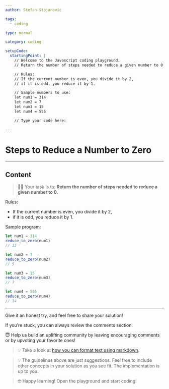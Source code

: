 ```yaml
---
author: Stefan-Stojanovic

tags:
  - coding

type: normal

category: coding

setupCode:
  startingPoint: |
    // Welcome to the Javascript coding playground.
    // Return the number of steps needed to reduce a given number to 0.

    // Rules: 
    // If the current number is even, you divide it by 2,
    // if it is odd, you reduce it by 1.

    // Sample numbers to use:
    let num1 = 314
    let num2 = 7
    let num3 = 15
    let num4 = 555

    // Type your code here:

---
```


# Steps to Reduce a Number to Zero

---

## Content

> 👩‍💻 Your task is to: **Return the number of steps needed to reduce a given number to 0.**

Rules: 
- If the current number is even, you divide it by 2, 
- if it is odd, you reduce it by 1.

Sample program:
```javascript
let num1 = 314
reduce_to_zero(num1)
// 13

let num2 = 7
reduce_to_zero(num2)
// 5

let num3 = 15
reduce_to_zero(num3)
// 7

let num4 = 555
reduce_to_zero(num4)
// 14
```

---

Give it an honest try, and feel free to share your solution!

If you’re stuck, you can always review the comments section.

😇 Help us build an uplifting community by leaving encouraging comments or by upvoting your favorite ones!

> 💡 Take a look at [how you can format text using markdown](https://www.enki.com/glossary/general/markdown-formatting).

> 💡 The guidelines above are just suggestions. Feel free to include other concepts in your solution as you see fit. The implementation is up to you.

> 🤓 Happy learning! Open the playground and start coding!
